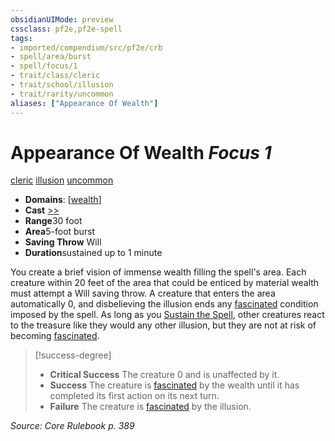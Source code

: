 ```yaml
---
obsidianUIMode: preview
cssclass: pf2e,pf2e-spell
tags:
- imported/compendium/src/pf2e/crb
- spell/area/burst
- spell/focus/1
- trait/class/cleric
- trait/school/illusion
- trait/rarity/uncommon
aliases: ["Appearance Of Wealth"]
---
```

# Appearance Of Wealth *Focus 1*   
[cleric](rules/traits/cleric.md)  [illusion](illusion.md)  [uncommon](uncommon.md)  

- **Domains**: [[wealth](../setting/domains.md#Wealth)]
- **Cast** [>>](chapter-9-playing-the-game.md#Actions "Two-Action") 
- **Range**30 foot
- **Area**5-foot burst
- **Saving Throw** Will
- **Duration**sustained up to 1 minute

You create a brief vision of immense wealth filling the spell's area. Each creature within 20 feet of the area that could be enticed by material wealth must attempt a Will saving throw. A creature that enters the area automatically 0, and disbelieving the illusion ends any [fascinated](conditions.md#Fascinated) condition imposed by the spell. As long as you [Sustain the Spell](sustain-a-spell.md), other creatures react to the treasure like they would any other illusion, but they are not at risk of becoming [fascinated](conditions.md#Fascinated).

> [!success-degree] 
> - **Critical Success** The creature 0 and is unaffected by it.
> - **Success** The creature is [fascinated](conditions.md#Fascinated) by the wealth until it has completed its first action on its next turn.
> - **Failure** The creature is [fascinated](conditions.md#Fascinated) by the illusion.

*Source: Core Rulebook p. 389*